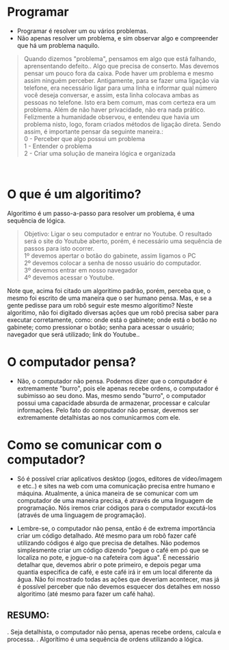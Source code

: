 # Programar
- Programar é resolver um ou vários problemas.
- Não apenas resolver um problema, e sim observar algo e compreender que há um problema naquilo. 

> Quando dizemos "problema", pensamos em algo que está falhando, aprensentando defeito.. Algo que precisa de conserto. Mas devemos pensar um pouco fora da caixa. Pode haver um problema e mesmo assim ninguém perceber. Antigamente, para se fazer uma ligação via telefone, era necessário ligar para uma linha e informar qual número você deseja conversar,  e assim, esta linha colocava ambas as pessoas no telefone. Isto era bem comum, mas com certeza era um problema. Além de não haver privacidade, não era nada prático. Felizmente a humanidade observou, e entendeu que havia um problema nisto, logo, foram criados métodos de ligação direta. Sendo assim, é importante pensar da seguinte maneira.: </br> 0 - Perceber que algo possui um problema </br> 1 - Entender o problema </br> 2 - Criar uma solução de maneira lógica e organizada

 </br>
  
# O que é um algoritimo? 
Algoritimo é um passo-a-passo para resolver um problema, é uma sequência de lógica. 
> Objetivo: Ligar o seu computador e entrar no Youtube. O resultado será o site do Youtube aberto, porém, é necessário uma sequência de passos para isto ocorrer. </br> 1º devemos apertar o botão do gabinete, assim ligamos o PC </br> 2º devemos colocar a senha de nosso usuário do computador. </br> 3º devemos entrar em nosso navegador </br> 4º devemos acessar o Youtube.  

Note que, acima foi citado um algoritimo padrão, porém, perceba que, o mesmo foi escrito de uma maneira que o ser humano 
pensa. Mas, e se a gente pedisse para um robô seguir este mesmo algoritimo?
Neste algoritimo, não foi digitado diversas ações que um robô precisa saber para executar corretamente, como: 
onde está o gabinete; onde está o botão no gabinete; como pressionar o botão; 
senha para acessar o usuário; navegador que será utilizado; link do Youtube..


# O computador pensa?
- Não, o computador não pensa. 
Podemos dizer que o computador é extremamente "burro", pois ele apenas recebe ordens, o computador é subimisso ao seu dono.
Mas, mesmo sendo "burro", o computador possui uma capacidade absurda de armazenar, processar e calcular informações.
Pelo fato do computador não pensar, devemos ser extremamente detalhistas ao nos comunicarmos com ele.

# Como se comunicar com o computador?
- Só é possível criar aplicativos desktop (jogos, editores de vídeo/imagem e etc..) e sites na web com uma comunicação 
  precisa entre humano e máquina. Atualmente, a única maneira de se comunicar com um computador de uma maneira precisa, 
  é através de uma linguagem de programação.
  Nós iremos criar códigos para o computador excutá-los (através de uma linguagem de programação).  

-  Lembre-se, o computador não pensa, então é de extrema importância criar um código detalhado. 
   Até mesmo para um robô fazer café utilizando códigos é algo que precisa de detalhes. 
   Não podemos simplesmente criar um código dizendo "pegue o café em pó que se localiza no pote, e jogue-o na cafeteira 
   com água". É necessário detalhar que, devemos abrir o pote primeiro, e depois pegar uma quantia especifica de café, 
   e este café irá ir em um local diferente da água. Não foi mostrado todas as ações que deveriam acontecer, mas já é 
   possível perceber que não devemos esquecer dos detalhes em nosso algoritimo                                                          (até mesmo para fazer um café haha).   	



## RESUMO:
. Seja detalhista, o computador não pensa, apenas recebe ordens, calcula e processa. 
. Algorítimo é uma sequência de ordens utilizando a lógica. 